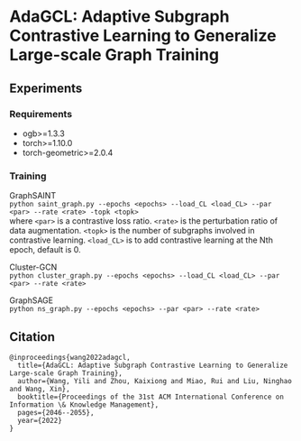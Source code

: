 # AdaGCL: Adaptive Subgraph Contrastive Learning to Generalize Large-scale Graph Training
## Experiments

### Requirements
* ogb>=1.3.3
* torch>=1.10.0
* torch-geometric>=2.0.4

### Training
GraphSAINT <br>
``
python saint_graph.py --epochs <epochs> --load_CL <load_CL> --par <par> --rate <rate> -topk <topk>
``
<br>
where `` <par> `` is a contrastive loss ratio. `` <rate> `` is the perturbation ratio of data augmentation. 
`` <topk> `` is the number of subgraphs involved in contrastive learning. `` <load_CL> `` is to add contrastive learning at the Nth epoch, default is 0.

Cluster-GCN <br>
``
python cluster_graph.py --epochs <epochs> --load_CL <load_CL> --par <par> --rate <rate>
``
<br>

GraphSAGE <br>
``
python ns_graph.py --epochs <epochs> --par <par> --rate <rate>
``


## Citation

```
@inproceedings{wang2022adagcl,
  title={AdaGCL: Adaptive Subgraph Contrastive Learning to Generalize Large-scale Graph Training},
  author={Wang, Yili and Zhou, Kaixiong and Miao, Rui and Liu, Ninghao and Wang, Xin},
  booktitle={Proceedings of the 31st ACM International Conference on Information \& Knowledge Management},
  pages={2046--2055},
  year={2022}
}
```
